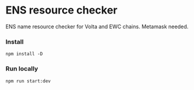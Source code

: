 # ENS resource checker
ENS name resource checker for Volta and EWC chains.
Metamask needed.

### Install
```
npm install -D
```

### Run locally
```
npm run start:dev
```
